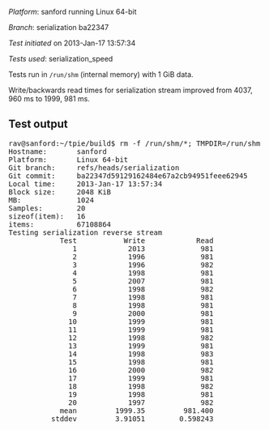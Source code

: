 *Platform*: sanford running Linux 64-bit

*Branch*: serialization ba22347

*Test initiated* on 2013-Jan-17 13:57:34

*Tests used*: serialization_speed

Tests run in `/run/shm` (internal memory) with 1 GiB data.

Write/backwards read times for serialization stream improved from 4037, 960 ms to 1999, 981 ms.

## Test output

<pre>
rav@sanford:~/tpie/build$ rm -f /run/shm/*; TMPDIR=/run/shm test/speed_regression/serialization_speed --mb 1024 --times 20 serialization_backward
Hostname:       sanford
Platform:       Linux 64-bit
Git branch:     refs/heads/serialization
Git commit:     ba22347d59129162484e67a2cb94951feee62945
Local time:     2013-Jan-17 13:57:34
Block size:     2048 KiB
MB:             1024
Samples:        20
sizeof(item):   16
items:          67108864
Testing serialization reverse stream
            Test           Write            Read
               1            2013             981
               2            1996             981
               3            1996             982
               4            1998             981
               5            2007             981
               6            1998             982
               7            1998             981
               8            1998             981
               9            2000             981
              10            1999             981
              11            1999             981
              12            1998             982
              13            1999             981
              14            1998             983
              15            1998             981
              16            2000             982
              17            1999             981
              18            1998             982
              19            1998             981
              20            1997             982
            mean         1999.35         981.400
          stddev         3.91051        0.598243
</pre>
